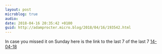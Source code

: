 ```yaml
---
layout: post
microblog: true
audio: 
date: 2018-04-16 20:35:42 +0100
guid: http://adamprocter.micro.blog/2018/04/16/193542.html
---
```

In case you missed it on Sunday here is the link to the last 7 of the last 7 [14-04-18](http://adamprocter.co.uk/sendy/w/mXt8V9ZSIgPScCu76372wAnA)
